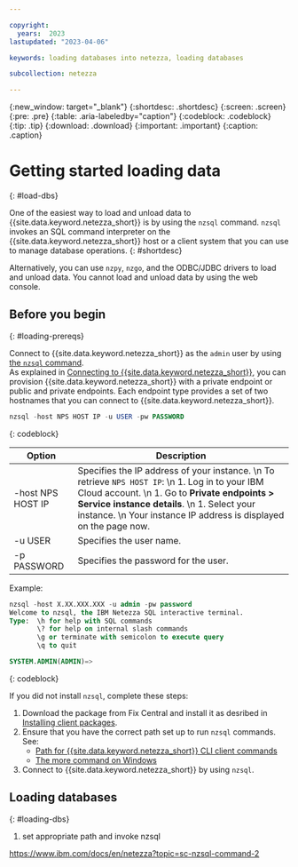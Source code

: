 ```yaml
---

copyright:
  years:  2023
lastupdated: "2023-04-06"

keywords: loading databases into netezza, loading databases

subcollection: netezza

---
```


{:new_window: target="_blank"}
{:shortdesc: .shortdesc}
{:screen: .screen}
{:pre: .pre}
{:table: .aria-labeledby="caption"}
{:codeblock: .codeblock}
{:tip: .tip}
{:download: .download}
{:important: .important}
{:caption: .caption}

# Getting started loading data
{: #load-dbs}

One of the easiest way to load and unload data to {{site.data.keyword.netezza_short}} is by using the `nzsql` command. `nzsql` invokes an SQL command interpreter on the {{site.data.keyword.netezza_short}} host or a client system that you can use to manage database operations. 
{: #shortdesc}

Alternatively, you can use `nzpy`, `nzgo`, and the ODBC/JDBC drivers to load and unload data. You cannot load and unload data by using the web console.


## Before you begin
{: #loading-prereqs}
      
Connect to {{site.data.keyword.netezza_short}} as the `admin` user by using [the `nzsql` command](https://www.ibm.com/docs/en/netezza?topic=commands-nzsql-command).  
As explained in [Connecting to {{site.data.keyword.netezza_short}}](/docs/netezza?topic=netezza-connecting-overview), you can provision {{site.data.keyword.netezza_short}} with a private endpoint or public and private endpoints. Each endpoint type provides a set of two hostnames that you can connect to {{site.data.keyword.netezza_short}}.

```sql
nzsql -host NPS HOST IP -u USER -pw PASSWORD
```
{: codeblock}

| Option            | Description |
| -----------       | ----------- |
| -host NPS HOST IP | Specifies the IP address of your instance.  \n To retrieve `NPS HOST IP`:  \n 1. Log in to your IBM Cloud account. \n 1. Go to **Private endpoints > Service instance details**. \n 1. Select your instance.  \n Your instance IP address is displayed on the page now.|
| -u USER           | Specifies the user name.      |
| -p PASSWORD       | Specifies the password for the user. |



Example:

```sql
nzsql -host X.XX.XXX.XXX -u admin -pw password
Welcome to nzsql, the IBM Netezza SQL interactive terminal.
Type:  \h for help with SQL commands
       \? for help on internal slash commands
       \g or terminate with semicolon to execute query
       \q to quit

SYSTEM.ADMIN(ADMIN)=> 
```
{: codeblock}


If you did not install `nzsql`, complete these steps:
1. Download the package from Fix Central and install it as desribed in [Installing client packages](https://www.ibm.com/docs/en/netezza?topic=service-installing-client-software-packages).  
1. Ensure that you have the correct path set up to run `nzsql` commands.  
   See:  
   - [Path for {{site.data.keyword.netezza_short}} CLI client commands](https://www.ibm.com/docs/en/netezza?topic=inpsccls-path-netezza-performance-server-cli-client-commands-2)
   - [The more command on Windows](https://www.ibm.com/docs/en/netezza?topic=commands-nzsql-command)
1. Connect to {{site.data.keyword.netezza_short}} by using `nzsql`.   


## Loading databases
{: #loading-dbs}




1. set appropriate path and invoke nzsql

https://www.ibm.com/docs/en/netezza?topic=sc-nzsql-command-2